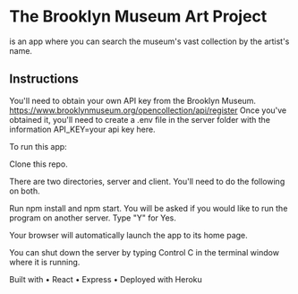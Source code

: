# The Brooklyn Museum Art Project
is an app where you can search the museum's vast collection by the artist's name.

## Instructions

You'll need to obtain your own API key from the Brooklyn Museum. https://www.brooklynmuseum.org/opencollection/api/register
Once you've obtained it, you'll need to create a .env file in the server folder with the information API_KEY=your api key here.

To run this app:

Clone this repo.

There are two directories, server and client. You'll need to do the following on both.

Run npm install and npm start. You will be asked if you would like to run the program on another server. Type "Y" for Yes.

Your browser will automatically launch the app to its home page.

You can shut down the server by typing Control C in the terminal window where it is running.

Built with
• React
• Express
• Deployed with Heroku

